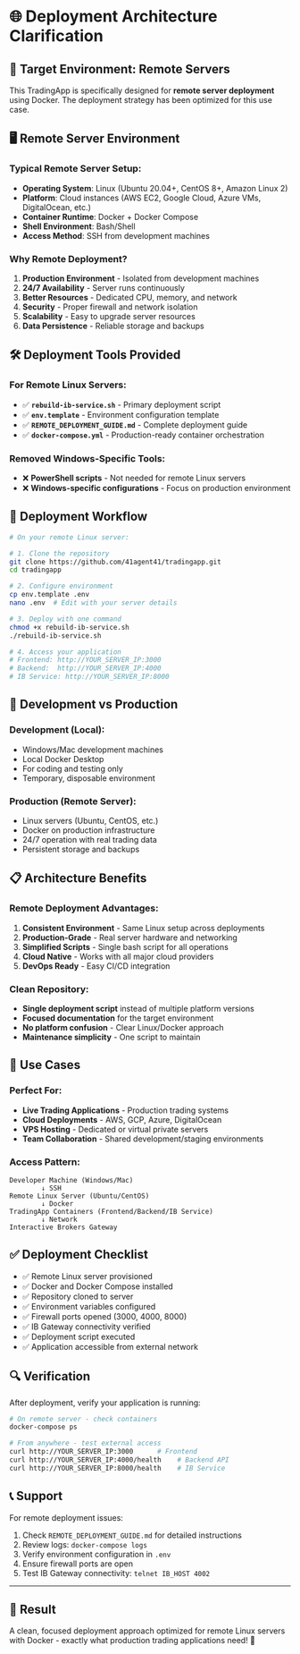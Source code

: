 # 🌐 Deployment Architecture Clarification

## 🎯 **Target Environment: Remote Servers**

This TradingApp is specifically designed for **remote server deployment** using Docker. The deployment strategy has been optimized for this use case.

## 🖥️ **Remote Server Environment**

### **Typical Remote Server Setup:**
- **Operating System**: Linux (Ubuntu 20.04+, CentOS 8+, Amazon Linux 2)
- **Platform**: Cloud instances (AWS EC2, Google Cloud, Azure VMs, DigitalOcean, etc.)
- **Container Runtime**: Docker + Docker Compose
- **Shell Environment**: Bash/Shell
- **Access Method**: SSH from development machines

### **Why Remote Deployment?**
1. **Production Environment** - Isolated from development machines
2. **24/7 Availability** - Server runs continuously 
3. **Better Resources** - Dedicated CPU, memory, and network
4. **Security** - Proper firewall and network isolation
5. **Scalability** - Easy to upgrade server resources
6. **Data Persistence** - Reliable storage and backups

## 🛠️ **Deployment Tools Provided**

### **For Remote Linux Servers:**
- ✅ **`rebuild-ib-service.sh`** - Primary deployment script
- ✅ **`env.template`** - Environment configuration template
- ✅ **`REMOTE_DEPLOYMENT_GUIDE.md`** - Complete deployment guide
- ✅ **`docker-compose.yml`** - Production-ready container orchestration

### **Removed Windows-Specific Tools:**
- ❌ **PowerShell scripts** - Not needed for remote Linux servers
- ❌ **Windows-specific configurations** - Focus on production environment

## 🚀 **Deployment Workflow**

```bash
# On your remote Linux server:

# 1. Clone the repository
git clone https://github.com/41agent41/tradingapp.git
cd tradingapp

# 2. Configure environment
cp env.template .env
nano .env  # Edit with your server details

# 3. Deploy with one command
chmod +x rebuild-ib-service.sh
./rebuild-ib-service.sh

# 4. Access your application
# Frontend: http://YOUR_SERVER_IP:3000
# Backend:  http://YOUR_SERVER_IP:4000
# IB Service: http://YOUR_SERVER_IP:8000
```

## 🔧 **Development vs Production**

### **Development (Local):**
- Windows/Mac development machines
- Local Docker Desktop
- For coding and testing only
- Temporary, disposable environment

### **Production (Remote Server):**
- Linux servers (Ubuntu, CentOS, etc.)
- Docker on production infrastructure  
- 24/7 operation with real trading data
- Persistent storage and backups

## 📋 **Architecture Benefits**

### **Remote Deployment Advantages:**
1. **Consistent Environment** - Same Linux setup across deployments
2. **Production-Grade** - Real server hardware and networking
3. **Simplified Scripts** - Single bash script for all operations
4. **Cloud Native** - Works with all major cloud providers
5. **DevOps Ready** - Easy CI/CD integration

### **Clean Repository:**
- **Single deployment script** instead of multiple platform versions
- **Focused documentation** for the target environment
- **No platform confusion** - Clear Linux/Docker approach
- **Maintenance simplicity** - One script to maintain

## 🎯 **Use Cases**

### **Perfect For:**
- **Live Trading Applications** - Production trading systems
- **Cloud Deployments** - AWS, GCP, Azure, DigitalOcean
- **VPS Hosting** - Dedicated or virtual private servers
- **Team Collaboration** - Shared development/staging environments

### **Access Pattern:**
```
Developer Machine (Windows/Mac) 
        ↓ SSH
Remote Linux Server (Ubuntu/CentOS)
        ↓ Docker
TradingApp Containers (Frontend/Backend/IB Service)
        ↓ Network
Interactive Brokers Gateway
```

## ✅ **Deployment Checklist**

- ✅ Remote Linux server provisioned
- ✅ Docker and Docker Compose installed
- ✅ Repository cloned to server
- ✅ Environment variables configured
- ✅ Firewall ports opened (3000, 4000, 8000)
- ✅ IB Gateway connectivity verified
- ✅ Deployment script executed
- ✅ Application accessible from external network

## 🔍 **Verification**

After deployment, verify your application is running:

```bash
# On remote server - check containers
docker-compose ps

# From anywhere - test external access
curl http://YOUR_SERVER_IP:3000      # Frontend
curl http://YOUR_SERVER_IP:4000/health    # Backend API
curl http://YOUR_SERVER_IP:8000/health    # IB Service
```

## 📞 **Support**

For remote deployment issues:
1. Check `REMOTE_DEPLOYMENT_GUIDE.md` for detailed instructions
2. Review logs: `docker-compose logs`
3. Verify environment configuration in `.env`
4. Ensure firewall ports are open
5. Test IB Gateway connectivity: `telnet IB_HOST 4002`

---

## 🎉 **Result**

A clean, focused deployment approach optimized for remote Linux servers with Docker - exactly what production trading applications need! 🚀 